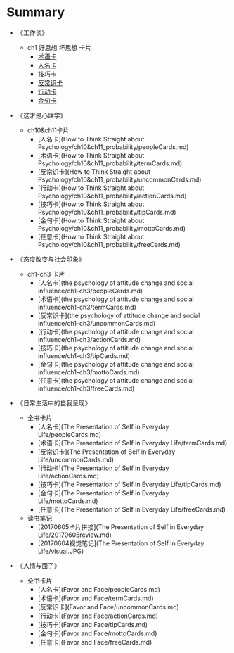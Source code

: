 # Summary

* 《工作谈》
	* ch1 好思想 坏思想 卡片
		* [术语卡](talkAboutWork_yang/ch1_thought/termCards.md)
		* [人名卡](talkAboutWork_yang/ch1_thought/peopleCards.md)
		* [技巧卡](talkAboutWork_yang/ch1_thought/tipCards.md)
		* [反常识卡](talkAboutWork_yang/ch1_thought/uncommonCards.md)
		* [行动卡](talkAboutWork_yang/ch1_thought/actionCards.md)
		* [金句卡](talkAboutWork_yang/ch1_thought/mottoCards.md)

* 《这才是心理学》
	* ch10&ch11卡片
		* [人名卡](How to Think Straight about Psychology/ch10&ch11_probability/peopleCards.md)
		* [术语卡](How to Think Straight about Psychology/ch10&ch11_probability/termCards.md)
		* [反常识卡](How to Think Straight about Psychology/ch10&ch11_probability/uncommonCards.md)
		* [行动卡](How to Think Straight about Psychology/ch10&ch11_probability/actionCards.md)
		* [技巧卡](How to Think Straight about Psychology/ch10&ch11_probability/tipCards.md)
		* [金句卡](How to Think Straight about Psychology/ch10&ch11_probability/mottoCards.md) 
		* [任意卡](How to Think Straight about Psychology/ch10&ch11_probability/freeCards.md) 

* 《态度改变与社会印象》
	* ch1-ch3 卡片
		* [人名卡](the psychology of attitude change and social influence/ch1-ch3/peopleCards.md)
		* [术语卡](the psychology of attitude change and social influence/ch1-ch3/termCards.md)
		* [反常识卡](the psychology of attitude change and social influence/ch1-ch3/uncommonCards.md)
		* [行动卡](the psychology of attitude change and social influence/ch1-ch3/actionCards.md)
		* [技巧卡](the psychology of attitude change and social influence/ch1-ch3/tipCards.md)
		* [金句卡](the psychology of attitude change and social influence/ch1-ch3/mottoCards.md) 
		* [任意卡](the psychology of attitude change and social influence/ch1-ch3/freeCards.md) 

* 《日常生活中的自我呈现》
	* 全书卡片
		* [人名卡](The Presentation of Self in Everyday Life/peopleCards.md)
		* [术语卡](The Presentation of Self in Everyday Life/termCards.md)
		* [反常识卡](The Presentation of Self in Everyday Life/uncommonCards.md)
		* [行动卡](The Presentation of Self in Everyday Life/actionCards.md)
		* [技巧卡](The Presentation of Self in Everyday Life/tipCards.md)
		* [金句卡](The Presentation of Self in Everyday Life/mottoCards.md) 
		* [任意卡](The Presentation of Self in Everyday Life/freeCards.md) 
	* 读书笔记
		* [20170605卡片拼接](The Presentation of Self in Everyday Life/20170605review.md)
		* [20170604视觉笔记](The Presentation of Self in Everyday Life/visual.JPG) 
	
* 《人情与面子》
 	* 全书卡片
		* [人名卡](Favor and Face/peopleCards.md)
		* [术语卡](Favor and Face/termCards.md)
		* [反常识卡](Favor and Face/uncommonCards.md)
		* [行动卡](Favor and Face/actionCards.md)
		* [技巧卡](Favor and Face/tipCards.md)
		* [金句卡](Favor and Face/mottoCards.md) 
		* [任意卡](Favor and Face/freeCards.md)